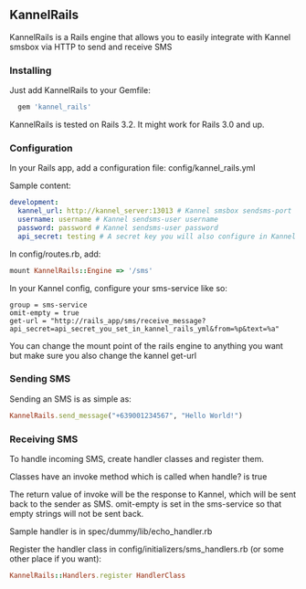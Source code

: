 ## KannelRails

KannelRails is a Rails engine that allows you to easily integrate with Kannel smsbox via HTTP to send and receive SMS

### Installing

Just add KannelRails to your Gemfile:

```ruby
  gem 'kannel_rails'
```

KannelRails is tested on Rails 3.2. It might work for Rails 3.0 and up.

### Configuration

In your Rails app, add a configuration file: config/kannel_rails.yml

Sample content:

```yaml
development:
  kannel_url: http://kannel_server:13013 # Kannel smsbox sendsms-port
  username: username # Kannel sendsms-user username
  password: password # Kannel sendsms-user password
  api_secret: testing # A secret key you will also configure in Kannel for extra security
```

In config/routes.rb, add:

```ruby
mount KannelRails::Engine => '/sms'
```

In your Kannel config, configure your sms-service like so:

```
group = sms-service
omit-empty = true
get-url = "http://rails_app/sms/receive_message?api_secret=api_secret_you_set_in_kannel_rails_yml&from=%p&text=%a"
```

You can change the mount point of the rails engine to anything you want but make sure you also change the kannel get-url

### Sending SMS

Sending an SMS is as simple as:

```ruby
KannelRails.send_message("+639001234567", "Hello World!")
```

### Receiving SMS

To handle incoming SMS, create handler classes and register them.

Classes have an invoke method which is called when handle? is true

The return value of invoke will be the response to Kannel, which will be sent back to the sender as SMS. omit-empty is set in the sms-service so that empty strings will not be sent back.

Sample handler is in spec/dummy/lib/echo_handler.rb

Register the handler class in config/initializers/sms_handlers.rb (or some other place if you want):

```ruby
KannelRails::Handlers.register HandlerClass
```

